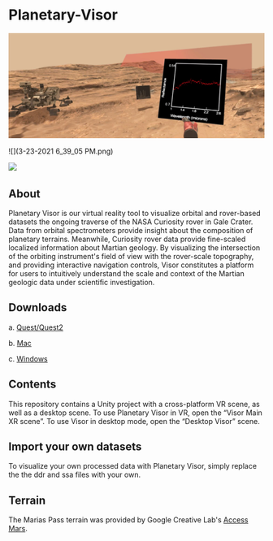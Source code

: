 # Planetary-Visor
![](Images/teaser.png) 

![](3-23-2021 6_39_05 PM.png)

![](multi.png)

## About
Planetary Visor is our virtual reality tool to visualize orbital and rover-based datasets the ongoing traverse of the NASA Curiosity rover in Gale Crater. Data from orbital spectrometers provide insight about the composition of planetary terrains. Meanwhile, Curiosity rover data provide fine-scaled localized information about Martian geology.
By visualizing the intersection of the orbiting instrument's field of view with the rover-scale topography, and providing interactive navigation controls, Visor constitutes a platform for users to intuitively understand the scale and context of the Martian geologic data under scientific investigation.
## Downloads

a. [Quest/Quest2](https://drive.google.com/drive/u/0/folders/1saZhpeA-oVFzD2kpPOjG9ppVDmhHgpDY)

b. [Mac](https://drive.google.com/drive/u/0/folders/17XL8BXiAt1yD2579Hp4jL3Yb1FRPufyY)

c. [Windows](https://drive.google.com/drive/u/0/folders/17XL8BXiAt1yD2579Hp4jL3Yb1FRPufyY)


## Contents
This repository contains a Unity project with a cross-platform VR scene, as well as a desktop scene. To use Planetary Visor in VR, open the “Visor Main XR scene”. To use Visor in desktop mode, open the “Desktop Visor” scene.
## Import your own datasets
To visualize your own processed data with Planetary Visor, simply replace the the ddr and ssa files with your own.
## Terrain
The Marias Pass terrain was provided by Google Creative Lab's [Access Mars](https://github.com/googlecreativelab/access-mars).

